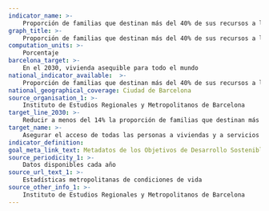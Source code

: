 ```yaml
---
indicator_name: >-
    Proporción de familias que destinan más del 40% de sus recursos a los gastos de vivienda
graph_title: >-
    Proporción de familias que destinan más del 40% de sus recursos a los gastos de vivienda
computation_units: >-
    Porcentaje
barcelona_target: >-
    En el 2030, vivienda asequible para todo el mundo
national_indicator_available:  >-
    Proporción de familias que destinan más del 40% de sus recursos a los gastos de vivienda
national_geographical_coverage: Ciudad de Barcelona 
source_organisation_1: >-
    Instituto de Estudios Regionales y Metropolitanos de Barcelona
target_line_2030: >-
    Reducir a menos del 14% la proporción de familias que destinan más del 40% de sus recursos a los gastos de vivienda
target_name: >-
    Asegurar el acceso de todas las personas a viviendas y a servicios básicos adecuados, seguros y asequibles, y mejorar los barrios marginales
indicator_definition:
goal_meta_link_text: Metadatos de los Objetivos de Desarrollo Sostenible de las Naciones Unidas (pdf 894kB)
source_periodicity_1: >-
    Datos disponibles cada año
source_url_text_1: >-
    Estadísticas metropolitanas de condiciones de vida
source_other_info_1: >-
    Instituto de Estudios Regionales y Metropolitanos de Barcelona
---
```

